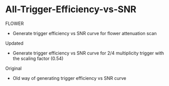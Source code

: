 # All-Trigger-Efficiency-vs-SNR
FLOWER
- Generate trigger efficiency vs SNR curve for flower attenuation scan 

Updated
- Generate trigger efficiency vs SNR curve for 2/4 multiplicity trigger with the scaling factor (0.54)

Original 
- Old way of generating trigger efficiency vs SNR curve 
